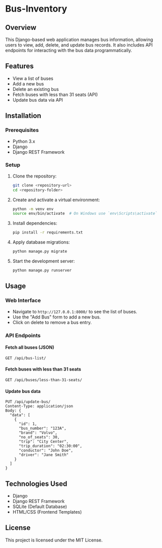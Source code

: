 # Bus-Inventory
## Overview
This Django-based web application manages bus information, allowing users to view, add, delete, and update bus records. It also includes API endpoints for interacting with the bus data programmatically.

## Features
- View a list of buses
- Add a new bus
- Delete an existing bus
- Fetch buses with less than 31 seats (API)
- Update bus data via API

## Installation
### Prerequisites
- Python 3.x
- Django
- Django REST Framework

### Setup
1. Clone the repository:
   ```sh
   git clone <repository-url>
   cd <repository-folder>
   ```

2. Create and activate a virtual environment:
   ```sh
   python -m venv env
   source env/bin/activate  # On Windows use `env\Scripts\activate`
   ```

3. Install dependencies:
   ```sh
   pip install -r requirements.txt
   ```

4. Apply database migrations:
   ```sh
   python manage.py migrate
   ```

5. Start the development server:
   ```sh
   python manage.py runserver
   ```

## Usage
### Web Interface
- Navigate to `http://127.0.0.1:8000/` to see the list of buses.
- Use the "Add Bus" form to add a new bus.
- Click on delete to remove a bus entry.

### API Endpoints
#### Fetch all buses (JSON)
```http
GET /api/bus-list/
```
#### Fetch buses with less than 31 seats
```http
GET /api/buses/less-than-31-seats/
```
#### Update bus data
```http
PUT /api/update-bus/
Content-Type: application/json
Body: {
  "data": [
    {
      "id": 1,
      "bus_number": "123A",
      "brand": "Volvo",
      "no_of_seats": 30,
      "trip": "City Center",
      "trip_duration": "02:30:00",
      "conductor": "John Doe",
      "driver": "Jane Smith"
    }
  ]
}
```

## Technologies Used
- Django
- Django REST Framework
- SQLite (Default Database)
- HTML/CSS (Frontend Templates)

## License
This project is licensed under the MIT License.



